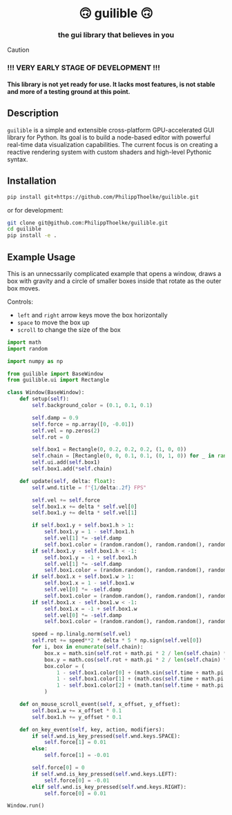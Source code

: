 <h1 align="center">🙃 guilible 🙃</h1>
<h3 align="center">the gui library that believes in you</h3>


> [!CAUTION]
> ### !!! VERY EARLY STAGE OF DEVELOPMENT !!!
> #### This library is not yet ready for use. It lacks most features, is not stable and more of a testing ground at this point.

## Description
`guilible` is a simple and extensible cross-platform GPU-accelerated GUI library for Python. Its goal is to build a node-based editor with powerful real-time data visualization capabilities. The current focus is on creating a reactive rendering system with custom shaders and high-level Pythonic syntax.

## Installation
```bash
pip install git+https://github.com/PhilippThoelke/guilible.git
```
or for development:
```bash
git clone git@github.com:PhilippThoelke/guilible.git
cd guilible
pip install -e .
```

## Example Usage
This is an unnecssarily complicated example that opens a window, draws a box with gravity and a circle of smaller boxes inside that rotate as the outer box moves.

Controls:
- `left` and `right` arrow keys move the box horizontally
- `space` to move the box up
- `scroll` to change the size of the box

```python
import math
import random

import numpy as np

from guilible import BaseWindow
from guilible.ui import Rectangle

class Window(BaseWindow):
    def setup(self):
        self.background_color = (0.1, 0.1, 0.1)

        self.damp = 0.9
        self.force = np.array([0, -0.01])
        self.vel = np.zeros(2)
        self.rot = 0

        self.box1 = Rectangle(0, 0.2, 0.2, 0.2, (1, 0, 0))
        self.chain = [Rectangle(0, 0, 0.1, 0.1, (0, 1, 0)) for _ in range(10)]
        self.ui.add(self.box1)
        self.box1.add(*self.chain)

    def update(self, delta: float):
        self.wnd.title = f"{1/delta:.2f} FPS"

        self.vel += self.force
        self.box1.x += delta * self.vel[0]
        self.box1.y += delta * self.vel[1]

        if self.box1.y + self.box1.h > 1:
            self.box1.y = 1 - self.box1.h
            self.vel[1] *= -self.damp
            self.box1.color = (random.random(), random.random(), random.random())
        if self.box1.y - self.box1.h < -1:
            self.box1.y = -1 + self.box1.h
            self.vel[1] *= -self.damp
            self.box1.color = (random.random(), random.random(), random.random())
        if self.box1.x + self.box1.w > 1:
            self.box1.x = 1 - self.box1.w
            self.vel[0] *= -self.damp
            self.box1.color = (random.random(), random.random(), random.random())
        if self.box1.x - self.box1.w < -1:
            self.box1.x = -1 + self.box1.w
            self.vel[0] *= -self.damp
            self.box1.color = (random.random(), random.random(), random.random())

        speed = np.linalg.norm(self.vel)
        self.rot += speed**2 * delta * 5 * np.sign(self.vel[0])
        for i, box in enumerate(self.chain):
            box.x = math.sin(self.rot + math.pi * 2 / len(self.chain) * i) * (1 - box.w) * 0.75
            box.y = math.cos(self.rot + math.pi * 2 / len(self.chain) * i) * (1 - box.h) * 0.75
            box.color = (
                1 - self.box1.color[0] + (math.sin(self.time + math.pi * 2 / len(self.chain) * i) / 2 + 0.5),
                1 - self.box1.color[1] + (math.cos(self.time + math.pi * 2 / len(self.chain) * i) / 2 + 0.5),
                1 - self.box1.color[2] + (math.tan(self.time + math.pi * 2 / len(self.chain) * i) / 2 + 0.5),
            )

    def on_mouse_scroll_event(self, x_offset, y_offset):
        self.box1.w += x_offset * 0.1
        self.box1.h += y_offset * 0.1

    def on_key_event(self, key, action, modifiers):
        if self.wnd.is_key_pressed(self.wnd.keys.SPACE):
            self.force[1] = 0.01
        else:
            self.force[1] = -0.01

        self.force[0] = 0
        if self.wnd.is_key_pressed(self.wnd.keys.LEFT):
            self.force[0] = -0.01
        elif self.wnd.is_key_pressed(self.wnd.keys.RIGHT):
            self.force[0] = 0.01

Window.run()
```